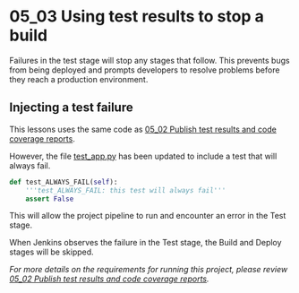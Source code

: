 # 05_03 Using test results to stop a build
Failures in the test stage will stop any stages that follow.  This prevents bugs from being deployed and prompts developers to resolve problems before they reach a production environment.

## Injecting a test failure
This lessons uses the same code as [05_02 Publish test results and code coverage reports](../05_02-publish-reports/README.md).

However, the file [test_app.py](./test_app.py) has been updated to include a test that will always fail.
```Python
def test_ALWAYS_FAIL(self):
    '''test_ALWAYS_FAIL: this test will always fail'''
    assert False
```

This will allow the project pipeline to run and encounter an error in the Test stage.

When Jenkins observes the failure in the Test stage, the Build and Deploy stages will be skipped.

*For more details on the requirements for running this project, please review [05_02 Publish test results and code coverage reports](../05_02-publish-reports/README.md).*
